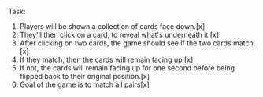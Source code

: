 Task:

1. Players will be shown a collection of cards face down.[x]
1. They'll then click on a card, to reveal what's underneath it.[x]
1. After clicking on two cards, the game should see if the two cards match. [x]
1. If they match, then the cards will remain facing up.[x]
1. If not, the cards will remain facing up for one second before being flipped back to their original position.[x]
1. Goal of the game is to match all pairs[x]